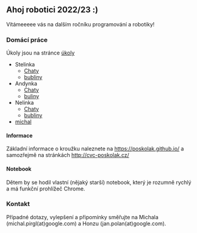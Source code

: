## Ahoj robotici 2022/23 :)

Vítámeeeee vás na dalším ročníku programování a robotiky!

### Domácí práce

Úkoly jsou na stránce [úkoly](/ukoly)

* Stelinka
  * [Chaty](https://poskolak.github.io/StelinkaChaty.html)
  * [bubliny](https://poskolak.github.io/stelinka.html)
* Andynka
  * [Chaty](https://poskolak.github.io/andy%20chaty.html)
  * [buliny](https://poskolak.github.io/andy.html)
* Nelinka
  * [Chaty](https://poskolak.github.io/nelinkaChaty.html)
  * [bubliny](https://poskolak.github.io/nelinka.html)  
* [michal](https://poskolak.github.io/michal.html)

#### Informace

Základní informace o kroužku naleznete na https://poskolak.github.io/ a samozřejmě na stránkách http://cvc-poskolak.cz/ 

#### Notebook

Dětem by se hodil vlastní (nějaký starší) notebook, který je rozumně rychlý a má funkční prohlížeč Chrome.

### Kontakt

Případné dotazy, vylepšení a připomínky směřujte na Michala (michal.pirgl(at)google.com) a Honzu (jan.polan(at)google.com).
